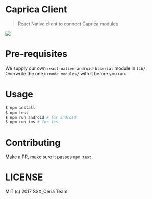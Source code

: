 # Caprica Client

> React Native client to connect Caprica modules

<img src="/client.gif" />

# Pre-requisites

We supply our own `react-native-android-btserial` module in `lib/`. Overwrite the one in `node_modules/` with it before you run.

# Usage

```sh
$ npm install
$ npm test
$ npm run android # for android
$ npm run ios # for ios

```

# Contributing

Make a PR, make sure it passes `npm test`.

# LICENSE

MIT (c) 2017 SSX_Ceria Team
